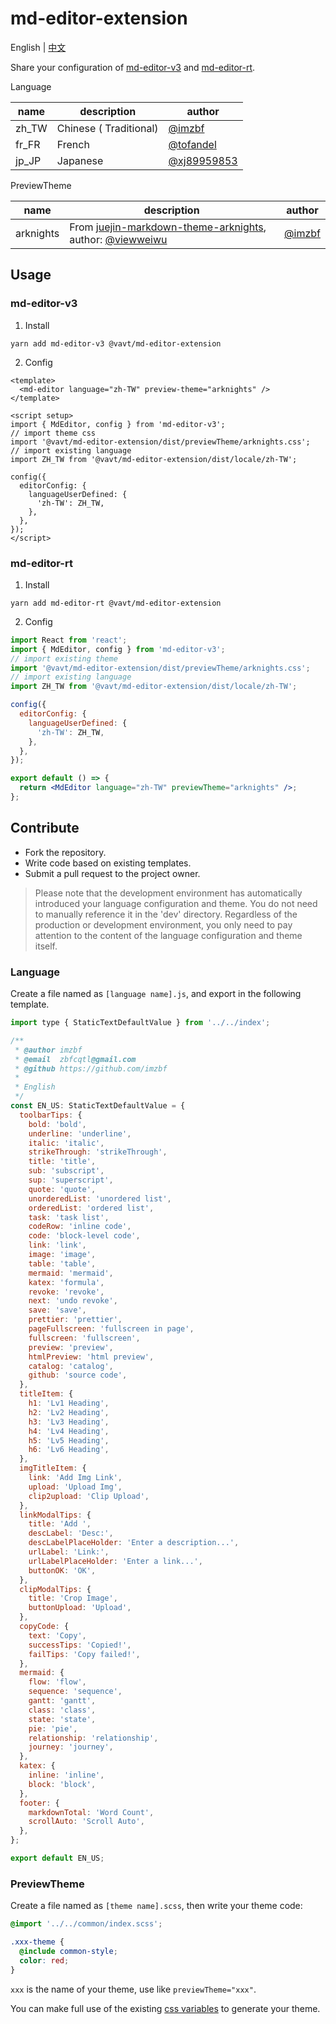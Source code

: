 # md-editor-extension

English \| [中文](https://github.com/imzbf/md-editor-extension/blob/develop/README-CN.md)

Share your configuration of [md-editor-v3](https://github.com/imzbf/md-editor-v3) and [md-editor-rt](https://github.com/imzbf/md-editor-rt).

Language

| name  | description            | author                                       |
| ----- | ---------------------- | -------------------------------------------- |
| zh_TW | Chinese ( Traditional) | [@imzbf](https://github.com/imzbf)           |
| fr_FR | French                 | [@tofandel](https://github.com/tofandel)     |
| jp_JP | Japanese               | [@xj89959853](https://github.com/xj89959853) |

PreviewTheme

| name      | description                                                                                                                                              | author                             |
| --------- | -------------------------------------------------------------------------------------------------------------------------------------------------------- | ---------------------------------- |
| arknights | From [juejin-markdown-theme-arknights](https://github.com/viewweiwu/juejin-markdown-theme-arknights), author: [@viewweiwu](https://github.com/viewweiwu) | [@imzbf](https://github.com/imzbf) |

## Usage

### md-editor-v3

1. Install

```shell
yarn add md-editor-v3 @vavt/md-editor-extension
```

2. Config

```vue
<template>
  <md-editor language="zh-TW" preview-theme="arknights" />
</template>

<script setup>
import { MdEditor, config } from 'md-editor-v3';
// import theme css
import '@vavt/md-editor-extension/dist/previewTheme/arknights.css';
// import existing language
import ZH_TW from '@vavt/md-editor-extension/dist/locale/zh-TW';

config({
  editorConfig: {
    languageUserDefined: {
      'zh-TW': ZH_TW,
    },
  },
});
</script>
```

### md-editor-rt

1. Install

```shell
yarn add md-editor-rt @vavt/md-editor-extension
```

2. Config

```jsx
import React from 'react';
import { MdEditor, config } from 'md-editor-v3';
// import existing theme
import '@vavt/md-editor-extension/dist/previewTheme/arknights.css';
// import existing language
import ZH_TW from '@vavt/md-editor-extension/dist/locale/zh-TW';

config({
  editorConfig: {
    languageUserDefined: {
      'zh-TW': ZH_TW,
    },
  },
});

export default () => {
  return <MdEditor language="zh-TW" previewTheme="arknights" />;
};
```

## Contribute

- Fork the repository.
- Write code based on existing templates.
- Submit a pull request to the project owner.

> Please note that the development environment has automatically introduced your language configuration and theme. You do not need to manually reference it in the 'dev' directory. Regardless of the production or development environment, you only need to pay attention to the content of the language configuration and theme itself.

### Language

Create a file named as `[language name].js`, and export in the following template.

```js
import type { StaticTextDefaultValue } from '../../index';

/**
 * @author imzbf
 * @email  zbfcqtl@gmail.com
 * @github https://github.com/imzbf
 *
 * English
 */
const EN_US: StaticTextDefaultValue = {
  toolbarTips: {
    bold: 'bold',
    underline: 'underline',
    italic: 'italic',
    strikeThrough: 'strikeThrough',
    title: 'title',
    sub: 'subscript',
    sup: 'superscript',
    quote: 'quote',
    unorderedList: 'unordered list',
    orderedList: 'ordered list',
    task: 'task list',
    codeRow: 'inline code',
    code: 'block-level code',
    link: 'link',
    image: 'image',
    table: 'table',
    mermaid: 'mermaid',
    katex: 'formula',
    revoke: 'revoke',
    next: 'undo revoke',
    save: 'save',
    prettier: 'prettier',
    pageFullscreen: 'fullscreen in page',
    fullscreen: 'fullscreen',
    preview: 'preview',
    htmlPreview: 'html preview',
    catalog: 'catalog',
    github: 'source code',
  },
  titleItem: {
    h1: 'Lv1 Heading',
    h2: 'Lv2 Heading',
    h3: 'Lv3 Heading',
    h4: 'Lv4 Heading',
    h5: 'Lv5 Heading',
    h6: 'Lv6 Heading',
  },
  imgTitleItem: {
    link: 'Add Img Link',
    upload: 'Upload Img',
    clip2upload: 'Clip Upload',
  },
  linkModalTips: {
    title: 'Add ',
    descLabel: 'Desc:',
    descLabelPlaceHolder: 'Enter a description...',
    urlLabel: 'Link:',
    urlLabelPlaceHolder: 'Enter a link...',
    buttonOK: 'OK',
  },
  clipModalTips: {
    title: 'Crop Image',
    buttonUpload: 'Upload',
  },
  copyCode: {
    text: 'Copy',
    successTips: 'Copied!',
    failTips: 'Copy failed!',
  },
  mermaid: {
    flow: 'flow',
    sequence: 'sequence',
    gantt: 'gantt',
    class: 'class',
    state: 'state',
    pie: 'pie',
    relationship: 'relationship',
    journey: 'journey',
  },
  katex: {
    inline: 'inline',
    block: 'block',
  },
  footer: {
    markdownTotal: 'Word Count',
    scrollAuto: 'Scroll Auto',
  },
};

export default EN_US;
```

### PreviewTheme

Create a file named as `[theme name].scss`, then write your theme code:

```scss
@import '../../common/index.scss';

.xxx-theme {
  @include common-style;
  color: red;
}
```

`xxx` is the name of your theme, use like `previewTheme="xxx"`.

You can make full use of the existing [css variables](https://github.com/imzbf/md-editor-v3#change-styles) to generate your theme.
